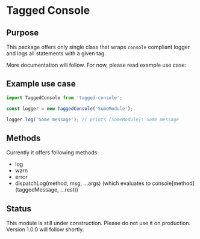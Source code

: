 # Tagged Console

## Purpose
This package offers only single class that wraps `console` compliant logger and logs all statements with a given tag.

More documentation will follow. For now, please read example use case:

## Example use case
```js
import TaggedConsole from 'tagged-console';

const logger = new TaggedConsole('SomeModule');

logger.log('Some message'); // prints [SomeModule]: Some message
```

## Methods
Currently it offers following methods:
- log
- warn
- error
- dispatchLog(method, msg, ...args) (which evaluates to console[method](taggedMessage, ...rest))

## Status
This module is still under construction. Please do not use it on production. Version 1.0.0 will follow shortly.
